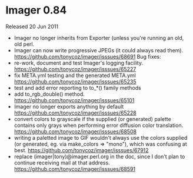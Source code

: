 # Imager 0.84

Released 20 Jun 2011

- Imager no longer inherits from Exporter (unless you're running an old, old perl. 
- Imager can now write progressive JPEGs (it could always read them). https://github.com/tonycoz/imager/isssues/68691 Bug fixes: 
- re-work, document and test Imager's logging facility. https://github.com/tonycoz/imager/isssues/65227 
- fix META.yml testing and the generated META.yml https://github.com/tonycoz/imager/isssues/65235 
- test and add error reporting to to_*() family methods 
- add to_rgb_double() method. https://github.com/tonycoz/imager/isssues/65101 
- Imager no longer exports anything by default https://github.com/tonycoz/imager/isssues/65228 
- convert colors to grayscale if the supplied (or generated) palette contains only grays when performing error diffusion color translation. https://github.com/tonycoz/imager/isssues/68508 
- writing a paletted image to GIF wouldn't always use the colors supplied (or generated, eg. via make_colors => "mono"), which was confusing at best. https://github.com/tonycoz/imager/isssues/67912 
- replace (imager|tony)@imager.perl.org in the doc, since I don't plan to continue receiving mail at that address. https://github.com/tonycoz/imager/isssues/68591